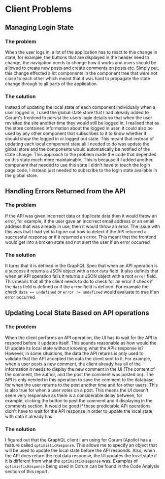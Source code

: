# Client Problems

## Managing Login State

### The problem

When the user logs in, a lot of the application has to react to this change in
state, for example, the buttons that are displayed in the header need to change,
the navigation needs to change how it works and users should be allowed to
create new posts and create comments on posts etc. Simply put, this change
effected a lot components in the component tree that were not close to each
other which meant that it was hard to propagate the state change through to all
parts of the application.

### The solution

Instead of updating the local state of each component individually when a user
logged in, I used the global state store that I had already added to Corum's
frontend to persist the users login details so that when the user revisited the
site another time they would still be logged in. I realised that as the store
contained information about the logged in user, it could also be used by any
other component that subscribes to it to know whether it should show the logged
in or logged out state. This meant that instead of updating each local component
state all I needed to do was update the global store and the components would
automatically be notified of the state change. This approach to the problem made
the code that depended on this state much more maintainable. This is because if
I added another component that needed to use this state I didn't have to touch
the login page code, I instead just needed to subscribe to the login state
available in the global store.

## Handling Errors Returned from the API

### The problem

If the API was given incorrect data or duplicate data then it would throw an
error, for example, if the user gave an incorrect email address or an email
address that was already in use, then it would throw an error. The issue with
this was that I had yet to figure out how to detect if the API returned a
successful response or if it returned an error. This meant that the frontend
would get into a broken state and not alert the user if an error occurred.

### The solution

It turns that it is defined in the GraphQL Spec that when an API operation is a
success it returns a JSON object with a root `data` field. It also defines that
when an API operation fails it returns a JSON object with a root `error` field.
This means that all the client needs to do to check for an error if check if the
`data` field is defined or if the `error` field is defined. For example the
check `data == undefined` or `error != undefined` would evaluate to true if an
error occurred.

## Updating Local State Based on API operations

### The problem

When the client performs an API operation, the UI has to wait for the API to
respond before it updates itself. This sounds reasonable as how would the UI
update its local state without knowing what the APIs response is? However, in
some situations, the data the API returns is only used to validate that the API
accepted the data the client sent to it. For example, when a user posts a new
comment, the client already has all of the information it needs to display the
new comment in the UI (The content of the comment, the author, and the post the
comment was posted on). The API is only needed in this operation to save the
comment to the database for when the user returns to the post another time and
for other users. This is also true for when a user votes on a post. This means
the UI doesn't seem very responsive as there is a considerable delay between,
for example, clicking the button to post the comment and it displaying in the
comments section. It would be good if these predictable API operations didn't
have to wait for the API response in order to update the local state with data
it already has.

### The solution

I figured out that the GraphQL client I am using for Corum (Apollo) has a
feature called `optimisticResponse`. This allows me to specify an object that
will be used to update the local state before the API responds. Also, when the
API does return the real data response, the UI updates the local state if it is
different from what the `optimisticResponse` was. Examples of
`optimisticResponse` being used in Corum can be found in the Code Analysis
section of this report.
